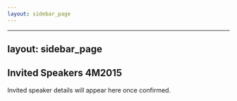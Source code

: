 ```yaml
---
layout: sidebar_page
---
```


---
layout: sidebar_page
---

## Invited Speakers 4M2015

Invited speaker details will appear here once confirmed.